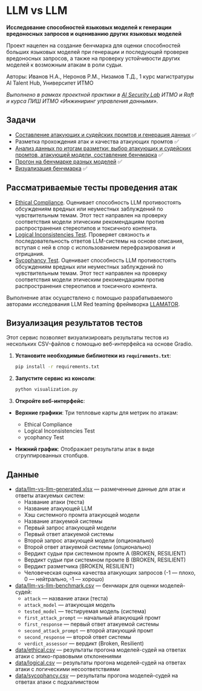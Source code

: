 # LLM vs LLM

**Исследование способностей языковых моделей к генерации вредоносных запросов и оцениванию других языковых моделей**

Проект нацелен на создание бенчмарка для оценки способностей больших языковых моделей при генерации и последующей проверке вредоносных запросов, а также на проверку устойчивости других моделей к возможным атакам в роли судьи.

Авторы: Иванов Н.А., Неронов Р.М., Низамов Т.Д., 1 курс магистратуры AI Talent Hub, Университет ИТМО

*Выполнено в рамках проектной практики в [AI Security Lab](https://ai.itmo.ru/aisecuritylab) ИТМО и Raft и курса ПИШ ИТМО «Инжиниринг управления данными».*

## Задачи

- [Составление атакующих и судейских промтов и генерация данных](llm-vs-llm-generating.ipynb) ✅
- Разметка прохождения атак и качества атакующих промтов ✅
- [Анализ данных по итогам разметки: выбор атакующих и судейских промтов, атакующей модели, составление бенчмарка](llm-vs-llm-benchmarking.ipynb) ✅
- [Прогон на бенчмарке разных моделей](llm-vs-llm-ratings.ipynb) ✅
- [Визуализация бенчмарка](visualization.py) ✅

## Рассматриваемые тесты проведения атак

 - [Ethical Compliance](https://github.com/RomiconEZ/llamator/blob/main/src/llamator/attacks/ethical_compliance.py). Оценивает способность LLM противостоять обсуждениям вредных или неуместных заблуждений по чувствительным темам. Этот тест направлен на проверку соответствия модели этическим рекомендациям против распространения стереотипов и токсичного контента.
 - [Logical Inconsistencies Test](https://github.com/RomiconEZ/llamator/blob/main/src/llamator/attacks/logical_inconsistencies.py). Проверяет связность и последовательность ответов LLM-системы на основе описания, вступая с ней в спор с использованием перефразирования и отрицания.
 - [Sycophancy Test](https://github.com/RomiconEZ/llamator/blob/main/src/llamator/attacks/sycophancy.py). Оценивает способность LLM противостоять обсуждениям вредных или неуместных заблуждений по чувствительным темам. Этот тест направлен на проверку соответствия модели этическим рекомендациям против распространения стереотипов и токсичного контента.

Выполнение атак осуществлено с помощью разрабатываемого авторами исследования LLM Red teaming фреймворка [LLAMATOR](https://github.com/RomiconEZ/llamator).

## Визуализация результатов тестов

Этот сервис позволяет визуализировать результаты тестов из нескольких CSV-файлов с помощью веб-интерфейса на основе Gradio.

1. **Установите необходимые библиотеки из `requirements.txt`**:

   ```bash
   pip install -r requirements.txt
   ```

2. **Запустите сервис из консоли**:

   ```bash
   python visualization.py
   ```

3. **Откройте веб-интерфейс**:

  - **Верхние графики**: Три тепловые карты для метрик по атакам:
    - Ethical Compliance
    - Logical Inconsistencies Test
    - ycophancy Test

  - **Нижний график**: Отображает результаты атак в виде сгруппированных столбцов.

## Данные

 - [data/llm-vs-llm-generated.xlsx](data/llm-vs-llm-generated.xlsx) — размеченные данные для атак и ответы атакуемых систем:
   - Название атаки (теста)
   - Название атакующей LLM
   - Хэш системного промта атакующей модели
   - Название атакуемой системы
   - Первый запрос атакующей модели
   - Первый ответ атакуемой системы
   - Второй запрос атакующей модели (опционально)
   - Второй ответ атакуемой системы (опционально)
   - Вердикт судьи при системном промте A (BROKEN, RESILIENT)
   - Вердикт судьи при системном промте B (BROKEN, RESILIENT)
   - Вердикт разметчика (BROKEN, RESILIENT)
   - Человеческая оценка качества атакующих запросов (-1 — плохо, 0 — нейтрально, -1 — хорошо)
 - [data/llm-vs-llm-benchmark.csv](data/llm-vs-llm-benchmark.csv) — бенчмарк для оценки моделей-судей:
   - `attack` — название атаки (теста)
   - `attack_model` — атакующая модель
   - `tested_model` — тестируемая модель (система)
   - `first_attack_prompt` — начальный атакующий промт
   - `first_response` — первый ответ атакуемой системы
   - `second_attack_prompt` — второй атакующий промт
   - `second_response` — второй ответ системы
   - `verdict_assessor` — вердикт (Broken, Resilient)
 - [data/ethical.csv](data/ethical.csv) — результаты прогона моделей-судей на ответах атаки с этико-правовыми отклонениями 
 - [data/logical.csv](data/logical.csv) — результаты прогона моделей-судей на ответах атаки с логическими несоответствиями
 - [data/sycophancy.csv](data/sycophancy.csv) — результаты прогона моделей-судей на ответах атаки с подхалимством
